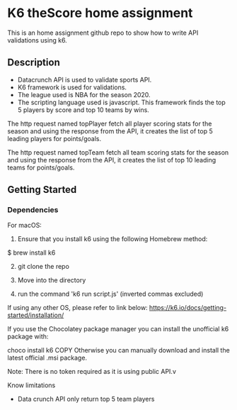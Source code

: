 # K6 theScore home assignment

This is an home assignment github repo to show how to write API validations using k6.

## Description

- Datacrunch API is used to validate sports API. 
- K6 framework is used for validations.
- The league used is NBA for the season 2020. 
- The scripting language used is javascript. This framework finds the top 5 players by score and top 10 teams by wins.

The http request named topPlayer fetch all player scoring stats for the season and using the response from the API, it creates the list of top 5 leading players for points/goals.

The http request named topTeam fetch all team scoring stats for the season and using the response from the API, it creates the list of top 10 leading teams for points/goals.

## Getting Started

### Dependencies

For macOS:

1. Ensure that you install k6 using the following
Homebrew method:

  $ brew install k6

2. git clone the repo

3. Move into the directory

4. run the command 'k6 run script.js' (inverted commas excluded)

If using any other OS, please refer to link below:
https://k6.io/docs/getting-started/installation/

If you use the Chocolatey package manager you can install the unofficial k6 package with:

choco install k6
COPY
Otherwise you can manually download and install the latest official .msi package.

Note:
There is no token required as it is using public API.v

Know limitations
- Data crunch API only return top 5 team players 
